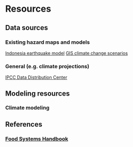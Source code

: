 # Resources

## Data sources

### Existing hazard maps and models
[Indonesia earthquake model](https://hazard.openquake.org/gem/models/IDN/)
[GIS climate change scenarios](http://gisclimatechange.ucar.edu/)

### General (e.g. climate projections)
[IPCC Data Distribution Center](http://www.ipcc-data.org/)

## Modeling resources

### Climate modeling

## References

### [Food Systems Handbook](https://foodsystemshandbook.org/)
